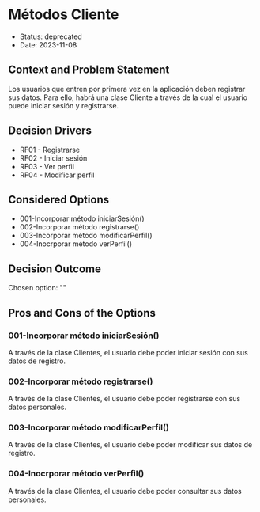 # Métodos Cliente

* Status: deprecated
* Date: 2023-11-08

## Context and Problem Statement

Los usuarios que entren por primera vez en la aplicación deben registrar sus datos. Para ello, habrá una clase Cliente a través de la cual el usuario puede iniciar sesión y registrarse.

## Decision Drivers

* RF01 - Registrarse
* RF02 - Iniciar sesión
* RF03 - Ver perfil
* RF04 - Modificar perfil

## Considered Options

* 001-Incorporar método iniciarSesión()
* 002-Incorporar método registrarse()
* 003-Incorporar método modificarPerfil()
* 004-Inocrporar método verPerfil()

## Decision Outcome

Chosen option: ""

## Pros and Cons of the Options

### 001-Incorporar método iniciarSesión()

A través de la clase Clientes, el usuario debe poder iniciar sesión con sus datos de registro.

### 002-Incorporar método registrarse()

A través de la clase Clientes, el usuario debe poder registrarse con sus datos personales.

### 003-Incorporar método modificarPerfil()

A través de la clase Clientes, el usuario debe poder modificar sus datos de registro.

### 004-Inocrporar método verPerfil()

A través de la clase Clientes, el usuario debe poder consultar sus datos personales.
